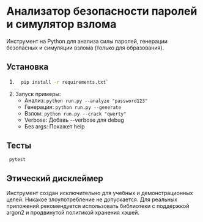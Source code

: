 # Анализатор безопасности паролей и симулятор взлома

Инструмент на Python для анализа силы паролей, генерации безопасных и симуляции взлома (только для образования).

## Установка
1. ```bash
     pip install -r requirements.txt`
3. Запуск примеры:
   - Анализ: `python run.py --analyze "password123"`
   - Генерация: `python run.py --generate`
   - Взлом: `python run.py --crack "qwerty"`
   - Verbose: Добавь --verbose для debug
   - Без args: Покажет help

## Тесты
    
     pytest

## Этический дисклеймер
Инструмент создан исключительно для учебных и демонстрационных целей.
Никакое злоупотребление не допускается. Для реальных приложений рекомендуется использовать библиотеки с поддержкой argon2 и продвинутой политикой хранения хэшей.
